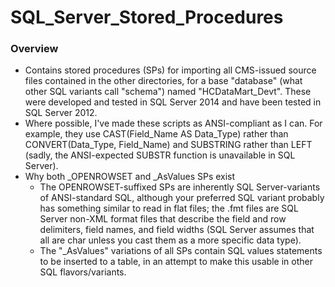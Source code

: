 # SQL_Server_Stored_Procedures

### Overview
  * Contains stored procedures (SPs) for importing all CMS-issued source files contained in the other directories, for a base "database" (what other SQL variants call "schema") named "HCDataMart_Devt". These were developed and tested in SQL Server 2014 and have been tested in SQL Server 2012.
  * Where possible, I've made these scripts as ANSI-compliant as I can. For example, they use CAST(Field_Name AS Data_Type) rather than CONVERT(Data_Type, Field_Name) and SUBSTRING rather than LEFT (sadly, the ANSI-expected SUBSTR function is unavailable in SQL Server). 
  * Why both \_OPENROWSET and \_AsValues SPs exist
    - The OPENROWSET-suffixed SPs are inherently SQL Server-variants of ANSI-standard SQL, although your preferred SQL variant probably has something similar to read in flat files; the .fmt files are SQL Server non-XML format files that describe the field and row delimiters, field names, and field widths (SQL Server assumes that all are char unless you cast them as a more specific data type). 
    - The "_AsValues" variations of all SPs contain SQL values statements to be inserted to a table, in an attempt to make this usable in other SQL flavors/variants.